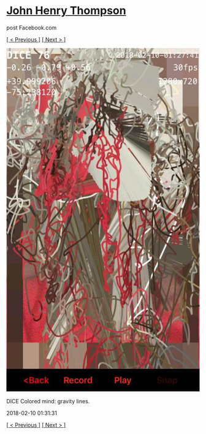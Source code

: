 # [John Henry Thompson](../README.md)
post Facebook.com

[[ < Previous ]](2018-02-11-1.md) [[ Next > ]](2018-02-08-1.md)

[![](../media/2018-02-10/Timeline-Photos-DICE-Colored-mind-gravity-lines.jpg)](../README.md)

DICE Colored mind: gravity lines.

2018-02-10 01:31:31

[[ < Previous ]](2018-02-11-1.md) [[ Next > ]](2018-02-08-1.md)